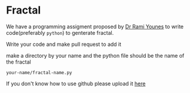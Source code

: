 # Fractal
We have a programming assigment proposed by [Dr Rami Younes](https://met.guc.edu.eg/People/Profile.aspx?facId=3253) to write code(preferably `python`) to genterate fractal.

Write your code and make pull request to add it 

make a directory by your name and the python file should be the name of the fractal 

`your-name/fractal-name.py`

If you don't know how to use github please upload it [here](https://drive.google.com/drive/folders/1B8ti_YGyplrgxMo18efDIjSO6VD3jTT_?usp=sharing) 
